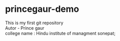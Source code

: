 # princegaur-demo
This is my first git repository
<br>
Autor - Prince gaur
<br>
college name : Hindu institute of managment sonepat;
